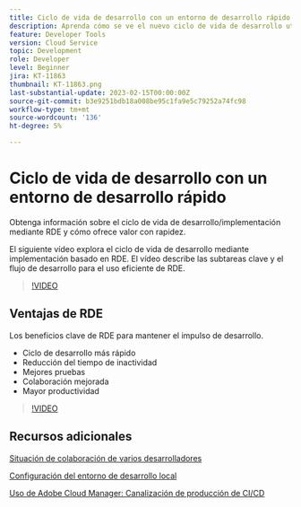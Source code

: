 ```yaml
---
title: Ciclo de vida de desarrollo con un entorno de desarrollo rápido
description: Aprenda cómo se ve el nuevo ciclo de vida de desarrollo utilizando Rapid Development Environment y los beneficios clave de RDE.
feature: Developer Tools
version: Cloud Service
topic: Development
role: Developer
level: Beginner
jira: KT-11863
thumbnail: KT-11863.png
last-substantial-update: 2023-02-15T00:00:00Z
source-git-commit: b3e9251bdb18a008be95c1fa9e5c79252a74fc98
workflow-type: tm+mt
source-wordcount: '136'
ht-degree: 5%

---
```



# Ciclo de vida de desarrollo con un entorno de desarrollo rápido

Obtenga información sobre el ciclo de vida de desarrollo/implementación mediante RDE y cómo ofrece valor con rapidez.

El siguiente vídeo explora el ciclo de vida de desarrollo mediante implementación basado en RDE. El vídeo describe las subtareas clave y el flujo de desarrollo para el uso eficiente de RDE.

>[!VIDEO](https://video.tv.adobe.com/v/3415492?quality=12&learn=on)


## Ventajas de RDE

Los beneficios clave de RDE para mantener el impulso de desarrollo.

- Ciclo de desarrollo más rápido
- Reducción del tiempo de inactividad
- Mejores pruebas
- Colaboración mejorada
- Mayor productividad

>[!VIDEO](https://video.tv.adobe.com/v/3415493?quality=12&learn=on)

## Recursos adicionales

[Situación de colaboración de varios desarrolladores](https://experienceleague.adobe.com/docs/experience-manager-cloud-service/content/implementing/developing/rapid-development-environments.html#multiple-developers-collaborating-on-the-same-rde)

[Configuración del entorno de desarrollo local](https://experienceleague.adobe.com/docs/experience-manager-learn/cloud-service/local-development-environment-set-up/overview.html?lang=es)

[Uso de Adobe Cloud Manager: Canalización de producción de CI/CD](https://experienceleague.adobe.com/docs/experience-manager-learn/cloud-service/cloud-manager/cicd-production-pipeline.html)

